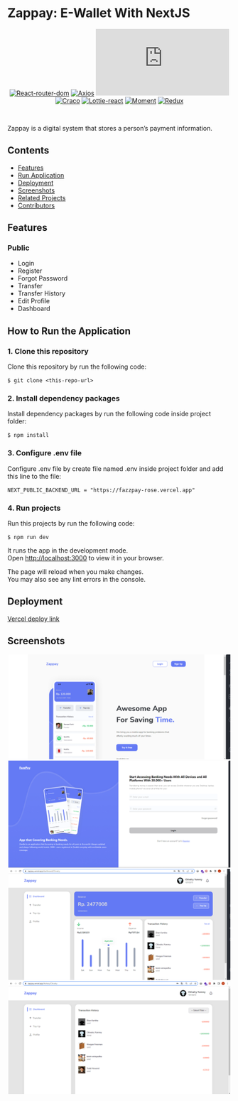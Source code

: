# Zappay: E-Wallet With NextJS

<div align="center">

[![React-router-dom](https://img.shields.io/npm/v/react-router-dom?label=React-Router-Dom)](https://www.npmjs.com/package/react-router-dom)
[![Axios](https://img.shields.io/npm/v/axios?label=Axios)](https://www.npmjs.com/package/axios)
[![Chart.js](https://img.shields.io/npm/v/chart.js?label=Chart.js)](https://www.npmjs.com/package/chart.js)
[![Craco](https://img.shields.io/npm/v/craco?label=Craco)](https://www.npmjs.com/package/craco)
[![Lottie-react](https://img.shields.io/npm/v/lottie-react?label=Lottie-React)](https://www.npmjs.com/package/lottie-react)
[![Moment](https://img.shields.io/npm/v/moment?label=Moment)](https://www.npmjs.com/package/moment)
[![Redux](https://img.shields.io/npm/v/redux?label=Redux)](https://www.npmjs.com/package/redux)

<br/>

</div>

Zappay is a digital system that stores a person’s payment information.

## Contents

- [Features](#features)
- [Run Application](#how-to-run-the-application)
- [Deployment](#deployment)
- [Screenshots](#screenshots)
- [Related Projects](#related-projects)
- [Contributors](#contributors)

## Features

### Public

- Login
- Register
- Forgot Password
- Transfer
- Transfer History
- Edit Profile
- Dashboard

## How to Run the Application

### 1. Clone this repository

Clone this repository by run the following code:

```
$ git clone <this-repo-url>
```

### 2. Install dependency packages

Install dependency packages by run the following code inside project folder:

```
$ npm install
```

### 3. Configure .env file

Configure .env file by create file named .env inside project folder and add this line to the file:

```
NEXT_PUBLIC_BACKEND_URL = "https://fazzpay-rose.vercel.app"
```

### 4. Run projects

Run this projects by run the following code:

```
$ npm run dev
```

It runs the app in the development mode.\
Open [http://localhost:3000](http://localhost:3000) to view it in your browser.

The page will reload when you make changes.\
You may also see any lint errors in the console.

## Deployment

[Vercel deploy link](https://zwallet-next.vercel.app/)

## Screenshots

<div align="center">
<img width="500" src="https://raw.githubusercontent.com/Rama-z/zappay/main/public/images/landingpage.png" alt="Landing page">

<img width="500" src="https://raw.githubusercontent.com/Rama-z/zappay/main/public/images/login.png" alt="Login page">

<img width="500" src="https://raw.githubusercontent.com/Rama-z/zappay/main/public/images/dashboard.png" alt="Dashboard">

<img width="500" src="https://raw.githubusercontent.com/Rama-z/zappay/main/public/images/history.png" alt="Transfer history">
</div>

